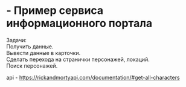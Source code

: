 
# - Пример сервиса информационного портала

Задачи:  
Получить данные.  
Вывести данные в карточки.   
Сделать перехода на странички персонажей, локаций.   
Поиск персонажей.

api - https://rickandmortyapi.com/documentation/#get-all-characters

